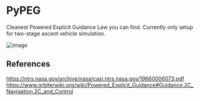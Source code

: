 # PyPEG
Cleanest Powered Explicit Guidance Law you can find. Currently only setup for two-stage ascent vehicle simulation.

![image](./Example_1_Trajectory.png)


## References 
https://ntrs.nasa.gov/archive/nasa/casi.ntrs.nasa.gov/19660006073.pdf
https://www.orbiterwiki.org/wiki/Powered_Explicit_Guidance#Guidance.2C_Navigation.2C_and_Control

